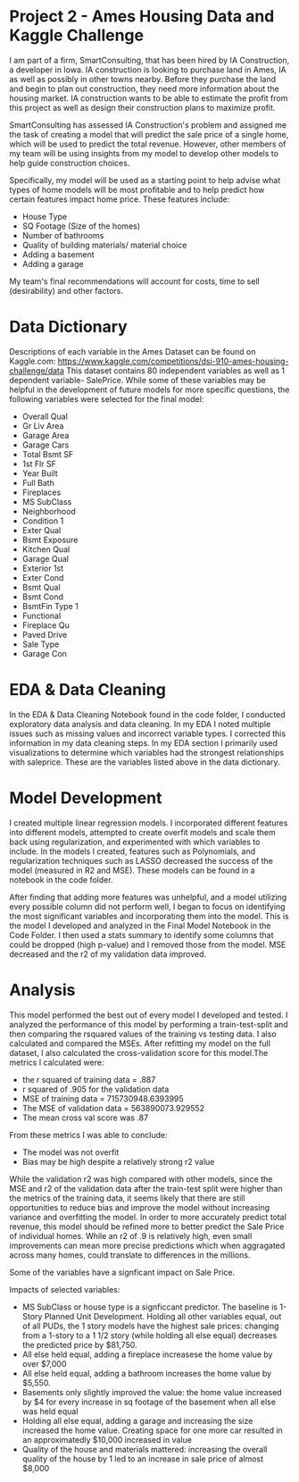 # Project 2 - Ames Housing Data and Kaggle Challenge

I am part of a firm, SmartConsulting, that has been hired by IA Construction, a developer in Iowa. IA construction is looking to purchase land in Ames, IA as well as possibly in other towns nearby. Before they purchase the land and begin to plan out construction, they need more information about the housing market. IA construction wants to be able to estimate the profit from this project as well as design their construction plans to maximize profit. 

SmartConsulting has assessed IA Construction's problem and assigned me the task of creating a model that will predict the sale price of a single home, which will be used to predict the total revenue. However, other members of my team will be using insights from my model to develop other models to help guide construction choices. 

Specifically, my model will be used as a starting point to help advise what types of home models will be most profitable and to help predict how certain features impact home price. These features include:
- House Type
- SQ Footage (Size of the homes)
- Number of bathrooms
- Quality of building materials/ material choice
- Adding a basement
- Adding a garage


My team's final recommendations will account for costs, time to sell (desirability) and other factors.



# Data Dictionary
Descriptions of each variable in the Ames Dataset can be found on Kaggle.com: https://www.kaggle.com/competitions/dsi-910-ames-housing-challenge/data
This dataset contains 80 independent variables as well as 1 dependent variable- SalePrice. While some of these variables may be helpful in the development of future models for more specific questions, the following variables were selected for the final model:
- Overall Qual 
- Gr Liv Area 
- Garage Area 
- Garage Cars 
- Total Bsmt SF 
- 1st Flr SF 
- Year Built 
- Full Bath 
- Fireplaces 
- MS SubClass 
- Neighborhood 
- Condition 1
- Exter Qual
- Bsmt Exposure
- Kitchen Qual
- Garage Qual
- Exterior 1st
- Exter Cond
- Bsmt Qual
- Bsmt Cond
- BsmtFin Type 1
- Functional
- Fireplace Qu
- Paved Drive
- Sale Type
- Garage Con


# EDA & Data Cleaning
In the EDA & Data Cleaning Notebook found in the code folder, I conducted exploratory data analysis and data cleaning. In my EDA I noted multiple issues such as missing values and incorrect variable types. I corrected this information in my data cleaning steps. In my EDA section I primarily used visualizations to determine which variables had the strongest relationships with saleprice. These are the variables listed above in the data dictionary.


# Model Development
I created multiple linear regression models. I incorporated different features into different models, attempted to create overfit models and scale them back using regularization, and experimented with which variables to include. In the models I created, features such as Polynomials, and regularization techniques such as LASSO decreased the success of the model (measured in R2 and MSE). These models can be found in a notebook in the code folder.

After finding that adding more features was unhelpful, and a model utilizing every possible column did not perform well, I began to focus on identifying the most significant variables and incorporating them into the model. This is the model I developed and analyzed in the Final Model Notebook in the Code Folder. I then used a stats summary to identify some columns that could be dropped (high p-value) and I removed those from the model. MSE decreased and the r2 of my validation data improved. 


# Analysis
This model performed the best out of every model I developed and tested. I analyzed the performance of this model by performing a train-test-split and then comparing the rsquared values of the training vs testing data. I also calculated and compared the MSEs. After refitting my model on the full dataset, I also calculated the cross-validation score for this model.The metrics I calculated were:
- the r squared of training data = .887
- r squared of .905 for the validation data
- MSE of training data = 715730948.6393995
- The MSE of validation data = 563890073.929552
- The mean cross val score was .87

From these metrics I was able to conclude:

- The model was not overfit
- Bias may be high despite a relatively strong r2 value

While the validation r2 was high compared with other models, since the MSE and r2 of the validation data after the train-test split were higher than the metrics of the training data, it seems likely that there are still opportunities to reduce bias and improve the model without increasing variance and overfitting the model.
In order to more accurately predict total revenue, this model should be refined more to better predict the Sale Price of individual homes. While an r2 of .9 is relatively high, even small improvements can mean more precise predictions which when aggragated across many homes, could translate to differences in the millions.

Some of the variables have a signficant impact on Sale Price.

Impacts of selected variables: 
- MS SubClass or house type is a signficcant predictor. The baseline is 1- Story Planned Unit Development. Holding all other variables equal, out of all PUDs, the 1 story models have the highest sale prices: changing from a 1-story to a 1 1/2 story (while holding all else equal) decreases the predicted price by \$81,750. 
- All else held equal, adding a fireplace increasese the home value by over \$7,000
- All else held equal, adding a bathroom increases the home value by \$5,550.
- Basements only slightly improved the value: the home value increased by $4 for every increase in sq footage of the basement when all else was held equal
- Holding all else equal, adding a garage and increasing the size increased the home value. Creating space for one more car resulted in an approximatedly \$10,000 increased in value
- Quality of the house and materials mattered: increasing the overall quality of the house by 1 led to an increase in sale price of almost \$8,000
